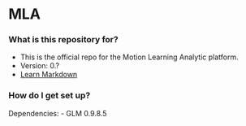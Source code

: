 # MLA #

### What is this repository for? ###

* This is the official repo for the Motion Learning Analytic platform. 
* Version: 0.?
* [Learn Markdown](https://bitbucket.org/tutorials/markdowndemo)

### How do I get set up? ###

Dependencies:
	- GLM 0.9.8.5